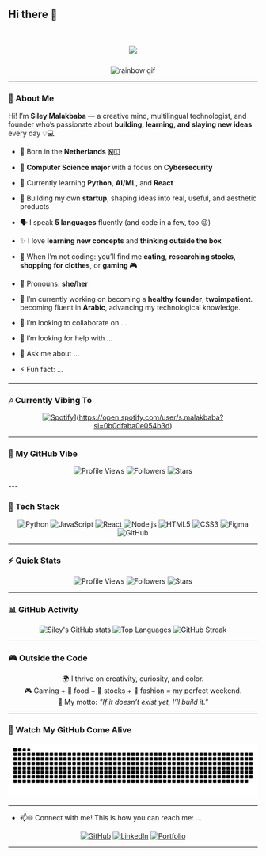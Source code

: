## Hi there 👋

<!-- Profile README for @okjustslay (Siley Malakbaba) -->
<h1 align="center">
  <img src="https://readme-typing-svg.herokuapp.com?size=35&duration=3000&color=F76EF1&center=true&vCenter=true&width=600&lines=Hey+there!+👋;I'm+Siley+Malakbaba!;Welcome+to+my+little+tech+universe+🌈" />
</h1>

<div align="center">
  <img src="https://media.giphy.com/media/l0MYEqEzwMWFCg8rm/giphy.gif" width="250px" alt="rainbow gif"/>
</div>

---
### 💫 About Me

Hi! I’m **Siley Malakbaba** — a creative mind, multilingual technologist, and founder who’s passionate about **building, learning, and slaying new ideas** every day 💡💻  

- 🏡 Born in the **Netherlands 🇳🇱**  
- 🧠 **Computer Science major** with a focus on **Cybersecurity**  
- 🌱 Currently learning **Python**, **AI/ML**, and **React**  
- 🚀 Building my own **startup**, shaping ideas into real, useful, and aesthetic products  
- 🗣️ I speak **5 languages** fluently (and code in a few, too 😉)  
- ✨ I love **learning new concepts** and **thinking outside the box**  
- 🍜 When I’m not coding: you’ll find me **eating**, **researching stocks**, **shopping for clothes**, or **gaming 🎮**  
- 🌸 Pronouns: **she/her**
- 🔭 I’m currently working on becoming a **healthy founder**, **twoimpatient**. becoming fluent in **Arabic**, advancing my technological knowledge.
- 👯 I’m looking to collaborate on ...
- 🤔 I’m looking for help with ...
- 💬 Ask me about ...

- ⚡ Fun fact: ...

---

### 🎶 Currently Vibing To
<div align="center">
  
[![Spotify]([https://novatorem.vercel.app/api/spotify)](https://spotify-github-profile.kittinanx.com/api/spotify)](https://open.spotify.com/user/s.malakbaba?si=0b0dfaba0e054b3d)

</div>

---

### 💖 My GitHub Vibe
<div align="center">

![Profile Views](https://komarev.com/ghpvc/?username=okjustslay&color=ff69b4)
![Followers](https://img.shields.io/github/followers/okjustslay?label=Followers&color=ff69b4)
![Stars](https://img.shields.io/github/stars/okjustslay?label=Stars&color=ff69b4)

</div>
---

### 🧠 Tech Stack

<div align="center">

![Python](https://img.shields.io/badge/Python-FFD43B?style=for-the-badge&logo=python&logoColor=blue)
![JavaScript](https://img.shields.io/badge/JavaScript-F7DF1E?style=for-the-badge&logo=javascript&logoColor=black)
![React](https://img.shields.io/badge/React-61DBFB?style=for-the-badge&logo=react&logoColor=black)
![Node.js](https://img.shields.io/badge/Node.js-68A063?style=for-the-badge&logo=node-dot-js&logoColor=white)
![HTML5](https://img.shields.io/badge/HTML5-FF5733?style=for-the-badge&logo=html5&logoColor=white)
![CSS3](https://img.shields.io/badge/CSS3-2965F1?style=for-the-badge&logo=css3&logoColor=white)
![Figma](https://img.shields.io/badge/Figma-FF7262?style=for-the-badge&logo=figma&logoColor=white)
![GitHub](https://img.shields.io/badge/GitHub-181717?style=for-the-badge&logo=github)

</div>

---

### ⚡ Quick Stats

<div align="center">

![Profile Views](https://komarev.com/ghpvc/?username=okjustslay&color=ff69b4)
![Followers](https://img.shields.io/github/followers/okjustslay?label=Followers&color=ff69b4)
![Stars](https://img.shields.io/github/stars/okjustslay?label=Stars&color=ff69b4)

</div>

---

### 📊 GitHub Activity

<div align="center">

![Siley's GitHub stats](https://github-readme-stats.vercel.app/api?username=okjustslay&show_icons=true&theme=radical&hide_border=true)
![Top Languages](https://github-readme-stats.vercel.app/api/top-langs/?username=okjustslay&layout=compact&theme=radical&hide_border=true)
![GitHub Streak](https://github-readme-streak-stats.herokuapp.com/?user=okjustslay&theme=radical&hide_border=true)

</div>

---

### 🎮 Outside the Code

<div align="center">
  
🌍 I thrive on creativity, curiosity, and color.  
🎮 Gaming + 🍜 food + 💸 stocks + 👗 fashion = my perfect weekend.  
💭 My motto: *"If it doesn’t exist yet, I’ll build it."*

</div>

---

### 🐍 Watch My GitHub Come Alive

<div align="center">

![snake gif](https://github.com/Platane/snk/raw/output/github-contribution-grid-snake.svg)

</div>


---

- 📫🌐 Connect with me! This is how you can reach me: ...

<div align="center">

[![GitHub](https://img.shields.io/badge/GitHub-000?style=for-the-badge&logo=github)](https://github.com/okjustslay)
[![LinkedIn](https://img.shields.io/badge/LinkedIn-0077B5?style=for-the-badge&logo=linkedin&logoColor=white)](https://linkedin.com/in/sileymalakbaba)
[![Portfolio](https://img.shields.io/badge/Portfolio-F76EF1?style=for-the-badge&logo=sparkles&logoColor=white)](https://siley.co.uk)

</div>

---
